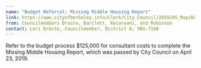 ```yaml
---
name: "Budget Referral: Missing Middle Housing Report"
link: https://www.cityofberkeley.info/Clerk/City_Council/2019/05_May/Documents/2019-05-14_Item_41_Budget_Referral_Missing_Middle_Housing.aspx
from: Councilmembers Droste, Bartlett, Kesarwani, and Robinson
contact: Lori Droste, Councilmember, District 8, 981-7180
---
```


Refer to the budget process $125,000 for consultant costs to complete the Missing Middle Housing Report, which was passed by City Council on April 23, 2019.
